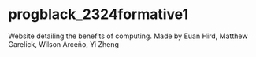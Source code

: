 # progblack_2324formative1
Website detailing the benefits of computing. Made by Euan Hird, Matthew Garelick, Wilson Arceño, Yi Zheng
